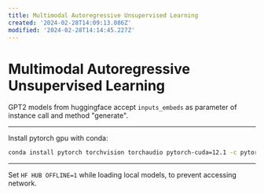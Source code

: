 ```yaml
---
title: Multimodal Autoregressive Unsupervised Learning
created: '2024-02-28T14:09:13.086Z'
modified: '2024-02-28T14:14:45.227Z'
---
```


# Multimodal Autoregressive Unsupervised Learning

GPT2 models from huggingface accept `inputs_embeds` as parameter of instance call and method "generate".

---

Install pytorch gpu with conda:

```bash
conda install pytorch torchvision torchaudio pytorch-cuda=12.1 -c pytorch -c nvidia
```

---

Set `HF HUB OFFLINE=1` while loading local models, to prevent accessing network.
